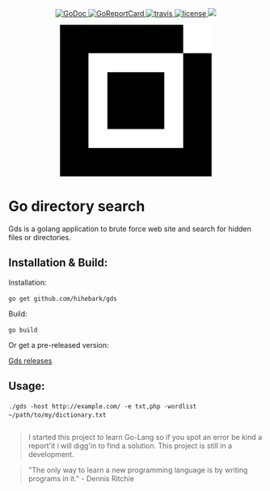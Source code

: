 <p align="center">
    <a href="https://godoc.org/github.com/hihebark/gds">
        <img src="https://godoc.org/github.com/hihebark/gds?status.svg" alt="GoDoc">
    </a>
    <a href="https://goreportcard.com/report/github.com/hihebark/gds">
        <img src="https://goreportcard.com/badge/github.com/hihebark/gds" alt="GoReportCard">
    </a>
    <a href="https://travis-ci.org/hihebark/gds">
        <img src="https://travis-ci.org/hihebark/gds.svg?branch=master" alt="travis">
    </a>
    <a href="https://github.com/hihebark/gds/blob/master/LICENSE">
        <img src="https://img.shields.io/aur/license/yaourt.svg" alt="license">
    </a>
    <a href="https://codecov.io/gh/hihebark/ds">
        <img src="https://codecov.io/gh/hihebark/gds/branch/master/graph/badge.svg" />
    </a>
</p>

<p align="center">
	<a href="https://hihebark.github.io/gds/">
		<img src="logo.png" width="300">
	</a>
</p>

Go directory search
===========

Gds is a golang application to brute force web site and search for hidden files or directories.

Installation & Build:
---------------------

Installation:

`go get github.com/hihebark/gds`

Build:

`go build`

Or get a pre-released version:

[Gds releases](https://github.com/hihebark/gds/releases)

Usage:
------

`./gds -host http://example.com/ -e txt,php -wordlist ~/path/to/my/dictionary.txt`

```
```
> I started this project to learn Go-Lang so if you spot an error be kind a report'it i will digg'in to find a solution. This project is still in a development.

> "The only way to learn a new programming language is by writing programs in it." - Dennis Ritchie

